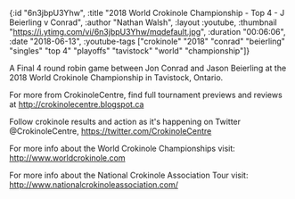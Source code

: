{:id "6n3jbpU3Yhw",
 :title
 "2018 World Crokinole Championship - Top 4 - J Beierling v Conrad",
 :author "Nathan Walsh",
 :layout :youtube,
 :thumbnail "https://i.ytimg.com/vi/6n3jbpU3Yhw/mqdefault.jpg",
 :duration "00:06:06",
 :date "2018-06-13",
 :youtube-tags
 ["crokinole"
  "2018"
  "conrad"
  "beierling"
  "singles"
  "top 4"
  "playoffs"
  "tavistock"
  "world"
  "championship"]}


A Final 4 round robin game between Jon Conrad and Jason Beierling at the 2018 World Crokinole Championship in Tavistock, Ontario.

For more from CrokinoleCentre, find full tournament previews and reviews at http://crokinolecentre.blogspot.ca

Follow crokinole results and action as it's happening on Twitter @CrokinoleCentre, https://twitter.com/CrokinoleCentre

For more info about the World Crokinole Championships visit: http://www.worldcrokinole.com

For more info about the National Crokinole Association Tour visit: http://www.nationalcrokinoleassociation.com/
